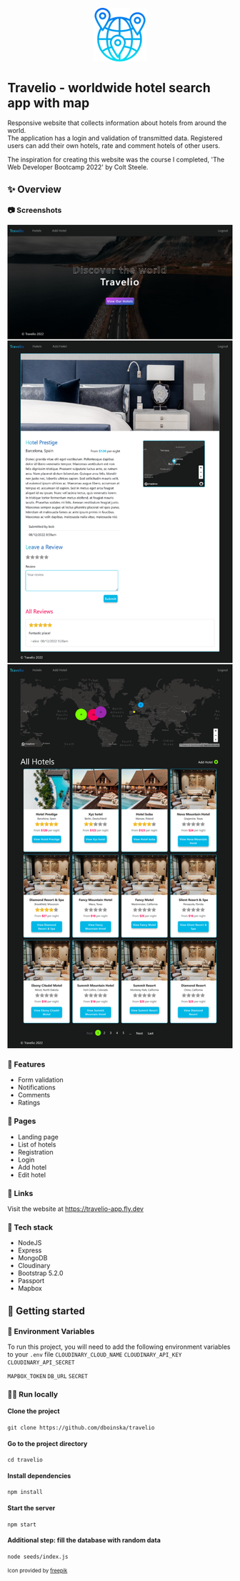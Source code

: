 <p align="center">
  <img src="./public/screenshots/globe-grid.png" alt="drawing" width="120"/>
</p>

# Travelio - worldwide hotel search app with map

Responsive website that collects information about hotels from around the world.  
The application has a login and validation of transmitted data. Registered users can add their own hotels, rate and comment hotels of other users.

The inspiration for creating this website was the course I completed, 'The Web Developer Bootcamp 2022' by Colt Steele.

## ✨ Overview

### 📷 Screenshots

![Landing Page](./public/screenshots/landing.png)
![Hotel Page](./public/screenshots/hotel.png)
![List of Hotels](./public/screenshots/listOfHotels.png)

### 🎯 Features

- Form validation
- Notifications
- Comments
- Ratings

### 💎 Pages

- Landing page
- List of hotels
- Registration
- Login
- Add hotel
- Edit hotel

### 🔎 Links

Visit the website at https://travelio-app.fly.dev

### 🚀 Tech stack

- NodeJS
- Express
- MongoDB
- Cloudinary
- Bootstrap 5.2.0
- Passport
- Mapbox

## 🛫 Getting started

### 🔑 Environment Variables

To run this project, you will need to add the following environment variables to your `.env` file
`CLOUDINARY_CLOUD_NAME`
`CLOUDINARY_API_KEY`
`CLOUDINARY_API_SECRET`

`MAPBOX_TOKEN`
`DB_URL`
`SECRET`

### 🏃‍♀️ Run locally

#### Clone the project

`git clone https://github.com/dboinska/travelio`

#### Go to the project directory

`cd travelio`

#### Install dependencies

`npm install`

#### Start the server

`npm start`

#### Additional step: fill the database with random data

`node seeds/index.js`

<small>Icon provided by [freepik](https://www.freepik.com)</small>
